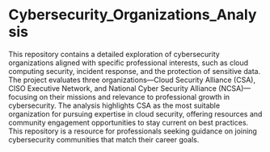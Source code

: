 # Cybersecurity_Organizations_Analysis

This repository contains a detailed exploration of cybersecurity organizations aligned with specific professional interests, such as cloud computing security, incident response, and the protection of sensitive data. The project evaluates three organizations—Cloud Security Alliance (CSA), CISO Executive Network, and National Cyber Security Alliance (NCSA)—focusing on their missions and relevance to professional growth in cybersecurity. The analysis highlights CSA as the most suitable organization for pursuing expertise in cloud security, offering resources and community engagement opportunities to stay current on best practices. This repository is a resource for professionals seeking guidance on joining cybersecurity communities that match their career goals.
